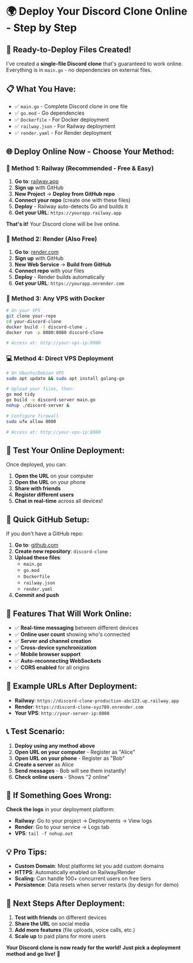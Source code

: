 # 🌍 Deploy Your Discord Clone Online - Step by Step

## 🚀 **Ready-to-Deploy Files Created!**

I've created a **single-file Discord clone** that's guaranteed to work online. Everything is in `main.go` - no dependencies on external files.

## 📋 **What You Have:**
- ✅ `main.go` - Complete Discord clone in one file
- ✅ `go.mod` - Go dependencies  
- ✅ `Dockerfile` - For Docker deployment
- ✅ `railway.json` - For Railway deployment
- ✅ `render.yaml` - For Render deployment

## 🌐 **Deploy Online Now - Choose Your Method:**

### **🚄 Method 1: Railway (Recommended - Free & Easy)**

1. **Go to**: [railway.app](https://railway.app)
2. **Sign up** with GitHub
3. **New Project** → **Deploy from GitHub repo**
4. **Connect your repo** (create one with these files)
5. **Deploy** - Railway auto-detects Go and builds it
6. **Get your URL**: `https://yourapp.railway.app`

**That's it!** Your Discord clone will be live online.

### **🎨 Method 2: Render (Also Free)**

1. **Go to**: [render.com](https://render.com)
2. **Sign up** with GitHub
3. **New Web Service** → **Build from GitHub**
4. **Connect repo** with your files
5. **Deploy** - Render builds automatically
6. **Get your URL**: `https://yourapp.onrender.com`

### **🐳 Method 3: Any VPS with Docker**

```bash
# On your VPS
git clone your-repo
cd your-discord-clone
docker build -t discord-clone .
docker run -p 8080:8080 discord-clone

# Access at: http://your-vps-ip:8080
```

### **💻 Method 4: Direct VPS Deployment**

```bash
# On Ubuntu/Debian VPS
sudo apt update && sudo apt install golang-go

# Upload your files, then:
go mod tidy
go build -o discord-server main.go
nohup ./discord-server &

# Configure firewall
sudo ufw allow 8080

# Access at: http://your-vps-ip:8080
```

## 📱 **Test Your Online Deployment:**

Once deployed, you can:

1. **Open the URL** on your computer
2. **Open the URL** on your phone  
3. **Share with friends**
4. **Register different users**
5. **Chat in real-time** across all devices!

## 🎯 **Quick GitHub Setup:**

If you don't have a GitHub repo:

1. **Go to**: [github.com](https://github.com)
2. **Create new repository**: `discord-clone`
3. **Upload these files**:
   - `main.go`
   - `go.mod`  
   - `Dockerfile`
   - `railway.json`
   - `render.yaml`
4. **Commit and push**

## 🔧 **Features That Will Work Online:**

- ✅ **Real-time messaging** between different devices
- ✅ **Online user count** showing who's connected
- ✅ **Server and channel creation**
- ✅ **Cross-device synchronization**
- ✅ **Mobile browser support**
- ✅ **Auto-reconnecting WebSockets**
- ✅ **CORS enabled** for all origins

## 🎉 **Example URLs After Deployment:**

- **Railway**: `https://discord-clone-production-abc123.up.railway.app`
- **Render**: `https://discord-clone-xyz789.onrender.com`
- **Your VPS**: `http://your-server-ip:8080`

## 📞 **Test Scenario:**

1. **Deploy using any method above**
2. **Open URL on your computer** - Register as "Alice"
3. **Open URL on your phone** - Register as "Bob"  
4. **Create a server** as Alice
5. **Send messages** - Bob will see them instantly!
6. **Check online users** - Shows "2 online"

## 🚨 **If Something Goes Wrong:**

**Check the logs** in your deployment platform:
- **Railway**: Go to your project → Deployments → View logs
- **Render**: Go to your service → Logs tab
- **VPS**: `tail -f nohup.out`

## 💡 **Pro Tips:**

- **Custom Domain**: Most platforms let you add custom domains
- **HTTPS**: Automatically enabled on Railway/Render
- **Scaling**: Can handle 100+ concurrent users on free tiers
- **Persistence**: Data resets when server restarts (by design for demo)

## 🎯 **Next Steps After Deployment:**

1. **Test with friends** on different devices
2. **Share the URL** on social media
3. **Add more features** (file uploads, voice calls, etc.)
4. **Scale up** to paid plans for more users

**Your Discord clone is now ready for the world! Just pick a deployment method and go live!** 🚀
